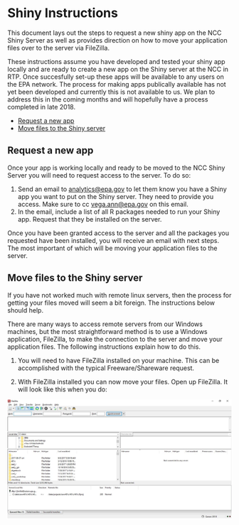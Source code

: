 # Shiny Instructions

This document lays out the steps to request a new shiny app on the NCC Shiny Server as well as provides direction on how to move your application files over to the server via FileZilla.

These instructions assume you have developed and tested your shiny app locally and are ready to create a new app on the Shiny server at the NCC in RTP.  Once succesfully set-up these apps will be available to any users on the EPA network.  The process for making apps publically available has not yet been developed and currently this is not available to us.  We plan to address this in the coming months and will hopefully have a process completed in late 2018.

- [Request a new app](#request-a-new-app)
- [Move files to the Shiny server](#move-files-to-the-server)

## Request a new app

Once your app is working locally and ready to be moved to the NCC Shiny Server you will need to request access to the server.  To do so:

1. Send an email to analytics@epa.gov to let them know you have a Shiny app you want to put on the Shiny server.  They need to provide you access.  Make sure to cc vega.ann@epa.gov on this email.
2. In the email, include a list of all R packages needed to run your Shiny app. Request that they be installed on the server.

Once you have been granted access to the server and all the packages you requested have been installed, you will receive an email with next steps.  The most important of which will be moving your application files to the server.

## Move files to the Shiny server

If you have not worked much with remote linux servers, then the process for getting your files moved will seem a bit foreign.  The instructions below should help.

There are many ways to access remote servers from our Windows machines, but the most straightforward method is to use a Windows application, FileZilla, to make the connection to the server and move your application files.  The following instructions explain how to do this.

1. You will need to have FileZilla installed on your machine.  This can be accomplished with the typical Freeware/Shareware request.  

2. With FileZilla installed you can now move your files.  Open up FileZilla.  It will look like this when you do:

![FileZilla Opened](img/filezilla_open.jpg)



